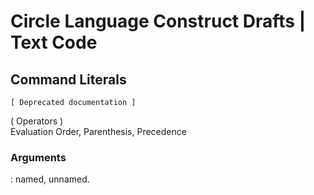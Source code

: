 ﻿Circle Language Construct Drafts | Text Code
============================================

Command Literals
----------------

`[ Deprecated documentation ]`

( Operators )  
Evaluation Order, Parenthesis, Precedence

### Arguments

: named, unnamed.


